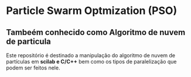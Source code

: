 
# Particle Swarm Optmization (PSO)

## Tambeém conhecido como Algoritmo de nuvem de particula

Este repositório é destinado a manipulação do algoritmo de nuvem de partículas em **scilab e C/C++** bem como os tipos de paralelização que podem ser feitos nele. 


